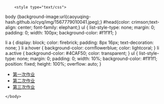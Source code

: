 

<html>
	<head>
		<meta charset="utf-8" />
		<title></title>
	</head>
	
		<style type="text/css">
body {background-image:url(caoyuqing-hash.github.io/cyq/img/1567779010041.jpeg);}
#head{color: crimson;text-align: center; font-family: elephant;}
ul {
    list-style-type: none;
    margin: 0;
    padding: 0;
    width: 100px;
    background-color: #f1f1f1;
}
 
li a {
    display: block;
    color: firebrick;
    padding: 8px 16px;
    text-decoration: none;
}
li a:hover {
    background-color: cornflowerblue;
    color: lightcoral;
}
li a.active {
    background-color: #4CAF50;
    color: transparent;
}
ul {
    list-style-type: none;
    margin: 0;
    padding: 0;
    width: 10%;
    background-color: #f1f1f1;
    position: fixed;
    height: 100%;
    overflow: auto;
}
</style>
<div id="head">
</div>
<ul>
<li><a href="https://caoyuqing-hash.github.io/cyq/" target="_blank">第一次作业</a></li>
<li><a href="https://caoyuqing-hash.github.io/cyq2/" target="_blank">第二次作业</a></li>
<li><a href="m.html#b" target="_blank">第三次作业</a></li>

</ul>
	
		
	</body>
</html>
